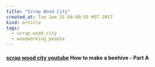 ```yaml
---
title: "Scrap Wood City"
created_at: Tue Jan 31 04:09:55 MST 2017
kind: article
tags:
  - scrap_wood_city
  - woodworking_people
---
```


<h4>
  <a href="https://www.youtube.com/watch?v=rteeOlqLUcQ" target="_blank">scrap wood city youtube</a>
  How to make a beehive - Part A
</h4>

<!--
html boilerplate
<a href="" target="_blank"></a>
<a name=""></a>
<img src="" width="400px">
<ul>
  <li></li>
</ul>
<pre>
</pre>
<pre><code>
</code></pre>
<math xmlns='http://www.w3.org/1998/Math/MathML' display='block'>
</math>
-->
